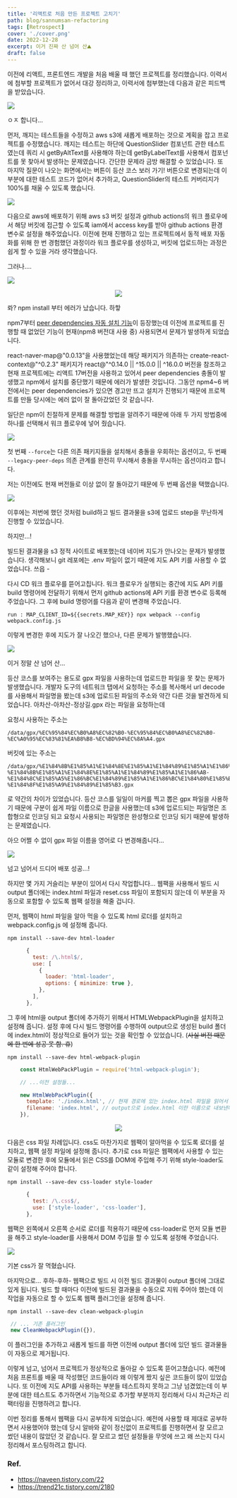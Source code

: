 ```yaml
---
title: '리액트로 처음 만든 프로젝트 고치기'
path: blog/sannumsan-refactoring
tags: [Retrospect]
cover: './cover.png'
date: 2022-12-28
excerpt: 이거 진짜 산 넘어 산⛰️
draft: false
---
```


이전에 리액트, 프론트엔드 개발을 처음 배울 때 했던 프로젝트를 정리했습니다. 이력서에 첨부할 프로젝트가 없어서 대강 정리하고, 이력서에 첨부했는데 다음과 같은 피드백을 받았습니다.

![](./1.png)

ㅇㅈ 합니다...

먼저, 깨지는 테스트들을 수정하고 aws s3에 새롭게 배포하는 것으로 계획을 잡고 프로젝트를 수정했습니다. 깨지는 테스트는 하단에 QuestionSlider 컴포넌트 관한 테스트였는데 쿼리 시 getByAltText를 사용해야 하는데 getByLabelText를 사용해서 컴포넌트를 못 찾아서 발생하는 문제였습니다. 간단한 문제라 금방 해결할 수 있었습니다. 또 마지막 질문이 나오는 화면에서는 버튼이 등산 코스 보러 가기! 버튼으로 변경되는데 이 부분에 대한 테스트 코드가 없어서 추가하고, QuestionSlider의 테스트 커버리지가 100%를 채울 수 있도록 했습니다.

![](./questionSliderTest.png)

다음으로 aws에 배포하기 위해 aws s3 버킷 설정과 github actions의 워크 플로우에서 해당 버킷에 접근할 수 있도록 iam에서 access key를 받아 github actions 환경 변수로 설정을 해주었습니다. 이전에 현재 진행하고 있는 프로젝트에서 동적 배포 자동화를 위해 한 번 경험했던 과정이라 워크 플로우를 생성하고, 버킷에 업로드하는 과정은 쉽게 할 수 있을 거라 생각했습니다.

그러나....

![](./installError.png)

<p align="center">
<img src="./3.jpeg" margin="0 auto">
</p>

롸? npm install 부터 에러가 났습니다. 하핳

npm7부터 [peer dependencies 자동 설치 기능](https://github.blog/2021-02-02-npm-7-is-now-generally-available/#peer-dependencies)이 등장했는데 이전에 프로젝트를 진행할 때 없었던 기능이 현재(npm8 버전대 사용 중) 사용되면서 문제가 발생하게 되었습니다.

react-naver-map@"0.0.13"을 사용했었는데 해당 패키지가 의존하는 create-react-context@"^0.2.3" 패키지가 react@"^0.14.0 || ^15.0.0 || ^16.0.0 버전을 참조하고 현재 프로젝트에는 리액트 17버전을 사용하고 있어서 peer dependencies 충돌이 발생했고 npm에서 설치를 중단했기 때문에 에러가 발생한 것입니다. 그동안 npm4~6 버전에서는 peer dependencies가 있으면 경고만 뜨고 설치가 진행되기 때문에 프로젝트를 만들 당시에는 에러 없이 잘 돌아갔었던 것 같습니다.

일단은 npm이 친절하게 문제를 해결할 방법을 알려주기 때문에 아래 두 가지 방법중에 하나를 선택해서 워크 플로우에 넣어 줬습니다.

![](./npm--force.png)

첫 번째 `--force`는 다른 의존 패키지들을 설치해서 충돌을 우회하는 옵션이고, 두 번째 `--legacy-peer-deps` 의존 관계를 완전히 무시해서 충돌을 무시하는 옵션이라고 합니다.

저는 이전에도 현재 버전들로 이상 없이 잘 돌아갔기 때문에 두 번째 옵션을 택했습니다.

![](./installError2.png)

이후에는 저번에 했던 것처럼 build하고 빌드 결과물을 s3에 업로드 step을 무난하게 진행할 수 있었습니다.

하지만...!

빌드된 결과물을 s3 정적 사이트로 배포했는데 네이버 지도가 안나오는 문제가 발생했습니다. 생각해보니 git 레포에는 .env 파일이 없기 때문에 지도 API 키를 사용할 수 없었습니다. 쓰읍 -

다시 CD 워크 플로우를 뜯어고칩니다. 워크 플로우가 실행되는 중간에 지도 API 키를 build 명령어에 전달하기 위해서 먼저 github actions에 API 키를 환경 변수로 등록해 주었습니다. 그 후에 build 명령어를 다음과 같이 변경해 주었습니다.

```
run : MAP_CLIENT_ID=${{secrets.MAP_KEY}} npx webpack --config webpack.config.js
```

이렇게 변경한 후에 지도가 잘 나오긴 했으나, 다른 문제가 발행했습니다.

![](./2.jpeg)

이거 정말 산 넘어 산...

등산 코스를 보여주는 용도로 gpx 파일을 사용하는데 업로드한 파일을 못 찾는 문제가 발생했습니다. 개발자 도구의 네트워크 탭에서 요청하는 주소를 복사해서 url decode를 사용해서 파일명을 봤는데 s3에 업로드된 파일의 주소와 약간 다른 것을 발견하게 되었습니다. 아차산-아차산-정상길.gpx 라는 파일을 요청하는데

요청시 사용하는 주소는

```
/data/gpx/%EC%95%84%EC%B0%A8%EC%82%B0-%EC%95%84%EC%B0%A8%EC%82%B0-%EC%A0%95%EC%83%81%EA%B8%B8-%EC%BD%94%EC%8A%A4.gpx
```

버킷에 있는 주소는

```
/data/gpx/%E1%84%8B%E1%85%A1%E1%84%8E%E1%85%A1%E1%84%89%E1%85%A1%E1%86%AB-%E1%84%8B%E1%85%A1%E1%84%8E%E1%85%A1%E1%84%89%E1%85%A1%E1%86%AB-%E1%84%8C%E1%85%A5%E1%86%BC%E1%84%89%E1%85%A1%E1%86%BC%E1%84%80%E1%85%B5%E1%86%AF-%E1%84%8F%E1%85%A9%E1%84%89%E1%85%B3.gpx
```

로 약간의 차이가 있었습니다. 등산 코스를 일일이 마커를 찍고 뽑은 gpx 파일을 사용하기 때문에 구분이 쉽게 파일 이름으로 한글을 사용했는데 s3에 업로드되는 파일명은 조합형으로 인코딩 되고 요청시 사용되는 파일명은 완성형으로 인코딩 되기 때문에 발생하는 문제였습니다.

아으 어쩔 수 없이 gpx 파일 이름을 영어로 다 변경해줍니다...

![](./success.png)

넘고 넘어서 드디어 배포 성공...!

하지만 몇 가지 거슬리는 부분이 있어서 다시 작업합니다... 웹팩을 사용해서 빌드 시 output 폴더에는 index.html 파일과 reset.css 파일이 포함되지 않는데 이 부분을 자동으로 포함할 수 있도록 웹팩 설정을 해줄 겁니다.

먼저, 웹팩이 html 파일을 알아 먹을 수 있도록 html 로더를 설치하고 webpack.config.js 에 설정해 줍니다.

```
npm install --save-dev html-loader
```

```javascript
      {
        test: /\.html$/,
        use: [
          {
            loader: 'html-loader',
            options: { minimize: true },
          },
        ],
      },
```

그 후에 html을 output 폴더에 추가하기 위해서 HTMLWebpackPlugin을 설치하고 설정해 줍니다. 설정 후에 다시 빌드 명령어를 수행하여 output으로 생성된 build 폴더에 index.html이 정상적으로 들어가 있는 것을 확인할 수 있었습니다. (~~사실 버전 때문에 한 번에 성공 못 함. 휴~~)

```
npm install --save-dev html-webpack-plugin
```

```javascript
    const HtmlWebPackPlugin = require('html-webpack-plugin');

    // ...이전 설정들...

    new HtmlWebPackPlugin({
      template: './index.html', // 현재 경로에 있는 index.html 파일을 읽어서
      filename: 'index.html', // output으로 index.html 이란 이름으로 내보낸다.
    }),
```

<p align="center">
<img src="./build-result.png" margin="0 auto">
</p>

다음은 css 파일 차례입니다. css도 마찬가지로 웹팩이 알아먹을 수 있도록 로더를 설치하고, 웹팩 설정 파일에 설정해 줍니다. 추가로 css 파일은 웹팩에서 사용할 수 있는 모듈로 변경한 후에 모듈에서 읽은 CSS를 DOM에 주입해 주기 위해 style-loader도 같이 설정해 주어야 합니다.

```
npm install --save-dev css-loader style-loader
```

```javascript
      {
        test: /\.css$/,
        use: ['style-loader', 'css-loader'],
      },
```

웹팩은 왼쪽에서 오른쪽 순서로 로더를 적용하기 때문에 css-loader로 먼저 모듈 변환을 해주고 style-loader를 사용해서 DOM 주입을 할 수 있도록 설정해 주었습니다.

![](./css.png)

기본 css가 잘 먹혔습니다.

마지막으로... 후하-후하- 웹팩으로 빌드 시 이전 빌드 결과물이 output 폴더에 그대로 있게 됩니다. 빌드 할 때마다 이전에 빌드된 결과물을 수동으로 지워 주어야 했는데 이 작업을 자동으로 할 수 있도록 웹팩 플러그인을 설정해 줍니다.

```
npm install --save-dev clean-webpack-plugin
```

```javascript
 // ... 기존 플러그인
 new CleanWebpackPlugin({}),
```

이 플러그인을 추가하고 새롭게 빌드를 하면 이전에 output 폴더에 있던 빌드 결과물들이 자동으로 제거됩니다.

이렇게 넘고, 넘어서 프로젝트가 정상적으로 돌아갈 수 있도록 뜯어고쳤습니다. 예전에 처음 프론트를 배울 때 작성했던 코드들이라 왜 이렇게 짰지 싶은 코드들이 많이 있었습니다. 또 이전에 지도 API를 사용하는 부분들 테스트하지 못하고 그냥 넘겼었는데 이 부분에 대한 테스트도 추가하면서 기능적으로 추가할 부분까지 정리해서 다시 차근차근 리팩터링을 진행하려고 합니다.

이번 정리를 통해서 웹팩을 다시 공부하게 되었습니다. 예전에 사용할 때 제대로 공부하면서 사용했어야 했는데 당시 알바와 같이 정신없이 프로젝트를 진행하면서 잘 모르고 썼던 내용이 많았던 것 같습니다. 잘 모르고 썼던 설정들을 무엇에 쓰고 왜 쓰는지 다시 정리해서 포스팅하려고 합니다.

### Ref.

- https://naveen.tistory.com/22
- https://trend21c.tistory.com/2180
